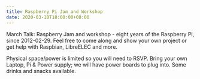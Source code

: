 ```yaml
---
title: Raspberry Pi Jam and Workshop
date: 2020-03-10T18:00:00+08:00
---
```


March Talk: Raspberry Jam and workshop - eight years of the Raspberry
Pi, since 2012-02-29. Feel free to come along and show your own
project or get help with Raspbian, LibreELEC and more.

Physical space/power is limited so you will need to RSVP.  Bring your
own Laptop, Pi & Power supply; we will have power boards to plug into.
Some drinks and snacks available.
